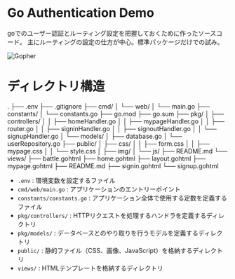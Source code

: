 # Go Authentication Demo

goでのユーザー認証とルーティング設定を把握しておくために作ったソースコード。
主にルーティングの設定の仕方が中心。標準パッケージだけでの試み。

![Gopher](https://www.clipartmax.com/png/middle/276-2767748_golang-gopher-jpg.png "Gopher")


# ディレクトリ構造

.
├── .env
├── .gitignore
├── cmd/
│ └── web/
│ └── main.go
├── constants/
│ └── constants.go
├── go.mod
├── go.sum
├── pkg/
│ ├── controllers/
│ │ ├── homeHandler.go
│ │ ├── mypageHandler.go
│ │ ├── router.go
│ │ ├── signinHandler.go
│ │ ├── signoutHandler.go
│ │ └── signupHandler.go
│ └── models/
│ ├── database.go
│ └── userRepository.go
├── public/
│ ├── css/
│ │ ├── form.css
│ │ ├── mypage.css
│ │ └── style.css
│ ├── img/
│ └── js/
├── README.md
└── views/
├── battle.gohtml
├── home.gohtml
├── layout.gohtml
├── mypage.gohtml
├── README.md
├── signin.gohtml
└── signup.gohtml

- `.env` : 環境変数を設定するファイル
- `cmd/web/main.go` : アプリケーションのエントリーポイント
- `constants/constants.go` : アプリケーション全体で使用する定数を定義するファイル
- `pkg/controllers/` : HTTPリクエストを処理するハンドラを定義するディレクトリ
- `pkg/models/` : データベースとのやり取りを行うモデルを定義するディレクトリ
- `public/` : 静的ファイル（CSS、画像、JavaScript）を格納するディレクトリ
- `views/` : HTMLテンプレートを格納するディレクトリ